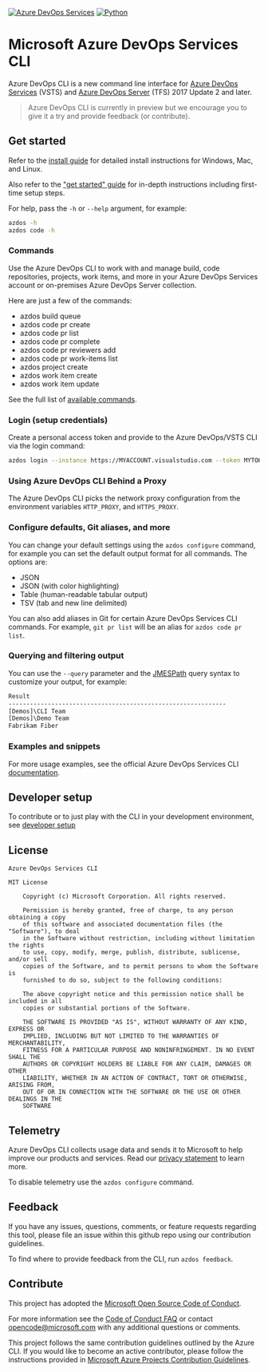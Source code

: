 [![Azure DevOps Services](https://mseng.visualstudio.com/_apis/public/build/definitions/698eacea-9ea2-4eb8-80a4-d06170edf6bc/5908/badge)](https://mseng.visualstudio.com/azdos-cli/_build/index?context=mine&path=%5C&definitionId=6169&_a=completed)
[![Python](https://img.shields.io/pypi/pyversions/azdos-cli.svg)](https://pypi.python.org/pypi/azdos-cli)

# Microsoft Azure DevOps Services CLI 

Azure DevOps CLI is a new command line interface for [Azure DevOps Services](https://www.visualstudio.com/team-services/) (VSTS) and [Azure DevOps Server](https://www.visualstudio.com/tfs/) (TFS) 2017 Update 2 and later.

> Azure DevOps CLI is currently in preview but we encourage you to give it a try and provide feedback (or contribute). 

## Get started

Refer to the [install guide](https://aka.ms/azdos-cli-docs-install) for detailed install instructions for Windows, Mac, and Linux.

Also refer to the ["get started" guide](https://aka.ms/azdos-cli-docs-getstarted) for in-depth instructions including first-time setup steps.

For help, pass the `-h` or `--help` argument, for example:

```bash
azdos -h
azdos code -h
```

### Commands

Use the Azure DevOps CLI to work with and manage build, code repositories, projects, work items, and more in your Azure DevOps Services account or on-premises Azure DevOps Server collection.

Here are just a few of the commands:

* azdos build queue
* azdos code pr create
* azdos code pr list
* azdos code pr complete
* azdos code pr reviewers add
* azdos code pr work-items list
* azdos project create
* azdos work item create
* azdos work item update

See the full list of [available commands](https://aka.ms/azdos-cli-commands).

### Login (setup credentials)

Create a personal access token and provide to the Azure DevOps/VSTS CLI via the login command:

```bash
azdos login --instance https://MYACCOUNT.visualstudio.com --token MYTOKEN
```

### Using Azure DevOps CLI Behind a Proxy

The Azure DevOps CLI picks the network proxy configuration from the environment variables `HTTP_PROXY`, and `HTTPS_PROXY`. 

### Configure defaults, Git aliases, and more

You can change your default settings using the `azdos configure` command, for example you can set the default output format for all commands. The options are:

* JSON
* JSON (with color highlighting)
* Table (human-readable tabular output)
* TSV (tab and new line delimited)

You can also add aliases in Git for certain Azure DevOps Services CLI commands. For example, `git pr list` will be an alias for `azdos code pr list`.

### Querying and filtering output

You can use the `--query` parameter and the [JMESPath](http://jmespath.org/) query syntax to customize your output, for example:

```bash
Result
-------------------------------------------------------------
[Demos]\CLI Team
[Demos]\Demo Team
Fabrikam Fiber
```

### Examples and snippets

For more usage examples, see the official Azure DevOps Services CLI [documentation](https://aka.ms/azdos-cli-docs-overview).

## Developer setup

To contribute or to just play with the CLI in your development environment, see [developer setup](./doc/dev_setup.md) 

## License

```
Azure DevOps Services CLI

MIT License

    Copyright (c) Microsoft Corporation. All rights reserved.

    Permission is hereby granted, free of charge, to any person obtaining a copy
    of this software and associated documentation files (the "Software"), to deal
    in the Software without restriction, including without limitation the rights
    to use, copy, modify, merge, publish, distribute, sublicense, and/or sell
    copies of the Software, and to permit persons to whom the Software is
    furnished to do so, subject to the following conditions:

    The above copyright notice and this permission notice shall be included in all
    copies or substantial portions of the Software.

    THE SOFTWARE IS PROVIDED "AS IS", WITHOUT WARRANTY OF ANY KIND, EXPRESS OR
    IMPLIED, INCLUDING BUT NOT LIMITED TO THE WARRANTIES OF MERCHANTABILITY,
    FITNESS FOR A PARTICULAR PURPOSE AND NONINFRINGEMENT. IN NO EVENT SHALL THE
    AUTHORS OR COPYRIGHT HOLDERS BE LIABLE FOR ANY CLAIM, DAMAGES OR OTHER
    LIABILITY, WHETHER IN AN ACTION OF CONTRACT, TORT OR OTHERWISE, ARISING FROM,
    OUT OF OR IN CONNECTION WITH THE SOFTWARE OR THE USE OR OTHER DEALINGS IN THE
    SOFTWARE
```

## Telemetry

Azure DevOps CLI collects usage data and sends it to Microsoft to help improve our products and services. Read our [privacy statement](https://privacy.microsoft.com/en-us/privacystatement) to learn more. 

To disable telemetry use the `azdos configure` command.

## Feedback

If you have any issues, questions, comments, or feature requests regarding this tool, please file an issue within this github repo using our contribution guidelines. 

To find where to provide feedback from the CLI, run `azdos feedback`.

## Contribute

This project has adopted the [Microsoft Open Source Code of Conduct](https://opensource.microsoft.com/codeofconduct/).

For more information see the [Code of Conduct FAQ](https://opensource.microsoft.com/codeofconduct/faq/) or contact [opencode@microsoft.com](mailto:opencode@microsoft.com) with any additional questions or comments.

This project follows the same contribution guidelines outlined by the Azure CLI. If you would like to become an active contributor, please follow the instructions provided in [Microsoft Azure Projects Contribution Guidelines](http://azure.github.io/guidelines.html).
